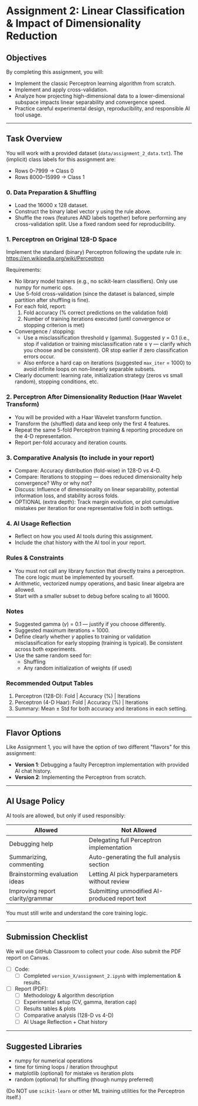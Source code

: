 # Assignment 2: Linear Classification & Impact of Dimensionality Reduction

## Objectives

By completing this assignment, you will:

- Implement the classic Perceptron learning algorithm from scratch.
- Implement and apply cross-validation.
- Analyze how projecting high-dimensional data to a lower-dimensional subspace impacts linear separability and convergence speed.
- Practice careful experimental design, reproducibility, and responsible AI tool usage.
---

## Task Overview

You will work with a provided dataset (`data/assignment_2_data.txt`). The (implicit) class labels for this assignment are:
- Rows 0–7999  → Class 0
- Rows 8000–15999 → Class 1

### 0. Data Preparation & Shuffling
- Load the 16000 x 128 dataset.
- Construct the binary label vector y using the rule above.
- Shuffle the rows (features AND labels together) before performing any cross-validation split. Use a fixed random seed for reproducibility.

### 1. Perceptron on Original 128-D Space
Implement the standard (binary) Perceptron following the update rule in:
https://en.wikipedia.org/wiki/Perceptron

Requirements:
- No library model trainers (e.g., no scikit-learn classifiers). Only use numpy for numeric ops.
- Use 5-fold cross-validation (since the dataset is balanced, simple partition after shuffling is fine).
- For each fold, report:
  1. Fold accuracy (% correct predictions on the validation fold)
  2. Number of training iterations executed (until convergence or stopping criterion is met)
- Convergence / stopping:
  - Use a misclassification threshold $\gamma$ (gamma). Suggested $\gamma$ = 0.1 (i.e., stop if validation or training misclassification rate ≤ γ — clarify which you choose and be consistent). OR stop earlier if zero classification errors occur.
  - Also enforce a hard cap on iterations (suggested `max_iter` = 1000) to avoid infinite loops on non-linearly separable subsets.
- Clearly document: learning rate, initialization strategy (zeros vs small random), stopping conditions, etc.

### 2. Perceptron After Dimensionality Reduction (Haar Wavelet Transform)
- You will be provided with a Haar Wavelet transform function.
- Transform the (shuffled) data and keep only the first 4 features.
- Repeat the same 5-fold Perceptron training & reporting procedure on the 4-D representation.
- Report per-fold accuracy and iteration counts.

### 3. Comparative Analysis (to include in your report)
- Compare: Accuracy distribution (fold-wise) in 128-D vs 4-D.
- Compare: Iterations to stopping — does reduced dimensionality help convergence? Why or why not?
- Discuss: Influence of dimensionality on linear separability, potential information loss, and stability across folds.
- OPTIONAL (extra depth): Track margin evolution, or plot cumulative mistakes per iteration for one representative fold in both settings.

### 4. AI Usage Reflection
- Reflect on how you used AI tools during this assignment.
- Include the chat history with the AI tool in your report.

### Rules & Constraints
- You must not call any library function that directly trains a perceptron. The core logic must be implemented by yourself.
- Arithmetic, vectorized numpy operations, and basic linear algebra are allowed.
- Start with a smaller subset to debug before scaling to all 16000.

### Notes
- Suggested gamma ($\gamma$) = 0.1 — justify if you choose differently.
- Suggested maximum iterations = 1000.
- Define clearly whether $\gamma$ applies to training or validation misclassification for early stopping (training is typical). Be consistent across both experiments.
- Use the same random seed for:
  - Shuffling
  - Any random initialization of weights (if used)

### Recommended Output Tables
1. Perceptron (128-D): Fold | Accuracy (%) | Iterations
2. Perceptron (4-D Haar): Fold | Accuracy (%) | Iterations
3. Summary: Mean ± Std for both accuracy and iterations in each setting.

---

## Flavor Options
Like Assignment 1, you will have the option of two different "flavors" for this assignment:
- **Version 1**: Debugging a faulty Perceptron implementation with provided AI chat history.
- **Version 2**: Implementing the Perceptron from scratch.

---

## AI Usage Policy

AI tools are allowed, but only if used responsibly:

| Allowed                          | Not Allowed                                   |
|----------------------------------|-----------------------------------------------|
| Debugging help                   | Delegating full Perceptron implementation     |
| Summarizing, commenting          | Auto-generating the full analysis section     |
| Brainstorming evaluation ideas   | Letting AI pick hyperparameters without review|
| Improving report clarity/grammar | Submitting unmodified AI-produced report text |

You must still write and understand the core training logic.

---

## Submission Checklist
We will use GitHub Classroom to collect your code. Also submit the PDF report on Canvas.

- [ ] Code:
  - [ ] Completed `version_X/assignment_2.ipynb` with implementation & results.
- [ ] Report (PDF):
  - [ ] Methodology & algorithm description
  - [ ] Experimental setup (CV, gamma, iteration cap)
  - [ ] Results tables & plots
  - [ ] Comparative analysis (128-D vs 4-D)
  - [ ] AI Usage Reflection + Chat history

---

## Suggested Libraries
- numpy for numerical operations
- time for timing loops / iteration throughput
- matplotlib (optional) for mistake vs iteration plots
- random (optional) for shuffling (though numpy preferred)

(Do NOT use `scikit-learn` or other ML training utilities for the Perceptron itself.)


